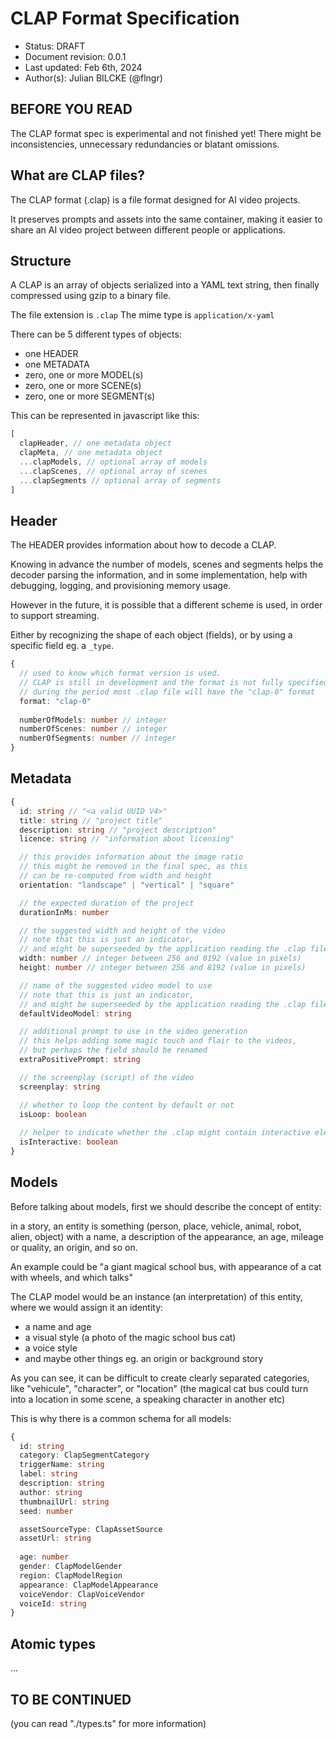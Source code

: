 # CLAP Format Specification

- Status: DRAFT
- Document revision: 0.0.1
- Last updated: Feb 6th, 2024
- Author(s): Julian BILCKE (@flngr)

## BEFORE YOU READ

The CLAP format spec is experimental and not finished yet!
There might be inconsistencies, unnecessary redundancies or blatant omissions.

## What are CLAP files?

The CLAP format (.clap) is a file format designed for AI video projects.

It preserves prompts and assets into the same container, making it easier to share an AI video project between different people or applications.

## Structure

A CLAP is an array of objects serialized into a YAML text string, then finally compressed using gzip to a binary file.

The file extension is `.clap`
The mime type is `application/x-yaml`

There can be 5 different types of objects:

- one HEADER
- one METADATA
- zero, one or more MODEL(s)
- zero, one or more SCENE(s)
- zero, one or more SEGMENT(s)

This can be represented in javascript like this:

```javascript
[
  clapHeader, // one metadata object
  clapMeta, // one metadata object
  ...clapModels, // optional array of models
  ...clapScenes, // optional array of scenes
  ...clapSegments // optional array of segments
]
```

## Header

The HEADER provides information about how to decode a CLAP.

Knowing in advance the number of models, scenes and segments helps the decoder parsing the information,
and in some implementation, help with debugging, logging, and provisioning memory usage.

However in the future, it is possible that a different scheme is used, in order to support streaming.

Either by recognizing the shape of each object (fields), or by using a specific field eg. a `_type`.

```typescript
{
  // used to know which format version is used.
  // CLAP is still in development and the format is not fully specified yet,
  // during the period most .clap file will have the "clap-0" format
  format: "clap-0"
  
  numberOfModels: number // integer
  numberOfScenes: number // integer
  numberOfSegments: number // integer
}
```

## Metadata

```typescript
{
  id: string // "<a valid UUID V4>"
  title: string // "project title"
  description: string // "project description"
  licence: string // "information about licensing"

  // this provides information about the image ratio
  // this might be removed in the final spec, as this
  // can be re-computed from width and height
  orientation: "landscape" | "vertical" | "square"

  // the expected duration of the project
  durationInMs: number

  // the suggested width and height of the video
  // note that this is just an indicator,
  // and might be superseeded by the application reading the .clap file
  width: number // integer between 256 and 8192 (value in pixels)
  height: number // integer between 256 and 8192 (value in pixels)

  // name of the suggested video model to use
  // note that this is just an indicator,
  // and might be superseeded by the application reading the .clap file
  defaultVideoModel: string

  // additional prompt to use in the video generation
  // this helps adding some magic touch and flair to the videos,
  // but perhaps the field should be renamed
  extraPositivePrompt: string

  // the screenplay (script) of the video
  screenplay: string

  // whether to loop the content by default or not
  isLoop: boolean
  
  // helper to indicate whether the .clap might contain interactive elements
  isInteractive: boolean
}
```

## Models

Before talking about models, first we should describe the concept of entity:

in a story, an entity is something (person, place, vehicle, animal, robot, alien, object) with a name, a description of the appearance, an age, mileage or quality, an origin, and so on.

An example could be "a giant magical school bus, with appearance of a cat with wheels, and which talks"

The CLAP model would be an instance (an interpretation) of this entity, where we would assign it an identity:
- a name and age
- a visual style (a photo of the magic school bus cat)
- a voice style
- and maybe other things eg. an origin or background story

As you can see, it can be difficult to create clearly separated categories, like "vehicule", "character", or "location"
(the magical cat bus could turn into a location in some scene, a speaking character in another etc)

This is why there is a common schema for all models:

```typescript
{
  id: string
  category: ClapSegmentCategory
  triggerName: string
  label: string
  description: string
  author: string
  thumbnailUrl: string
  seed: number

  assetSourceType: ClapAssetSource
  assetUrl: string
  
  age: number
  gender: ClapModelGender
  region: ClapModelRegion
  appearance: ClapModelAppearance
  voiceVendor: ClapVoiceVendor
  voiceId: string
}
```

## Atomic types

...

## TO BE CONTINUED

(you can read "./types.ts" for more information)